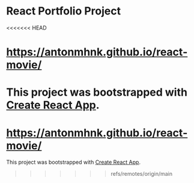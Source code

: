 # React Portfolio Project
<<<<<<< HEAD

# https://antonmhnk.github.io/react-movie/

This project was bootstrapped with [Create React App](https://github.com/facebook/create-react-app).
=======

# https://antonmhnk.github.io/react-movie/

This project was bootstrapped with [Create React App](https://github.com/facebook/create-react-app).
>>>>>>> refs/remotes/origin/main
